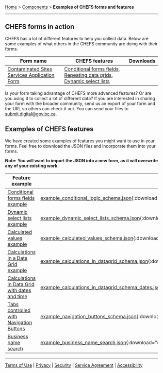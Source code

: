 [Home](index) > [Components](Components) > **Examples of CHEFS forms and features** 
***

## CHEFS forms in action

CHEFS has a lot of different features to help you collect data. Below are some examples of what others in the CHEFS community are doing with their forms.

|Form name|CHEFS features|Downloads|
|---|---|---|
|[Contaminated Sites Services Application Form](https://submit.digital.gov.bc.ca/app/form/submit?f=f003bc9e-0296-4a55-aa43-d8adaf0a022d)|[Conditional forms fields](Conditional-forms-fields), [Repeating data grids](Repeating-data-grids), [Dynamic select lists](Dynamic-Select-Lists)||

Is your form taking advantage of CHEFS more advanced features? Or are you using it to collect a lot of different data? If you are interested in sharing your form with the broader community, send us an export of your form and the URL so others can check it out. You can send your files to [submit.digital@gov.bc.ca](mailto:submit.digital@gov.bc.ca).

## Examples of CHEFS features

We have created some examples of features you might want to use in your forms. Feel free to download the JSON files and incorporate them into your forms.
 
**Note:** **You will want to import the JSON into a new form, as it will overwrite any of your existing work.**

|Feature example|Downloads|
|---|---|
|[Conditional forms fields example](https://submit.digital.gov.bc.ca/app/form/submit?f=d6325679-a77b-4458-b2a5-8c3bfbdc2d2e)|[example_conditional_logic_schema.json](examples/example_conditional_logic_schema.json){:download="example_conditional_logic_schema.json"}|
|[Dynamic select lists example](https://submit.digital.gov.bc.ca/app/form/submit?f=29700227-dbaa-478b-b4c0-e39feeba3f43)|[example_dynamic_select_lists_schema.json](examples/example_dynamic_select_lists_schema.json){:download="example_dynamic_select_lists_schema.json"}|
|[Calculated values example](https://submit.digital.gov.bc.ca/app/form/submit?f=858a4aba-7e7b-4019-80c1-78a414ee5129)|[example_calculated_values_schema.json](examples/example_calculated_values_schema.json){:download="example_calculated_values_schema.json"}|
|[Calculations in a Data Grid example](https://submit.digital.gov.bc.ca/app/form/submit?f=95f19df8-c7b2-4daf-a8a9-7738910c173b)|[example_calculations_in_datagrid_schema.json](examples/example_calculations_in_datagrid_schema.json){:download="example_calculations_in_datagrid_schema.json"}|
|[Calculations in Data Grid with dates and time](https://submit.digital.gov.bc.ca/app/form/submit?f=95f19df8-c7b2-4daf-a8a9-7738910c173b)|[example_calculations_in_datagrid_schema_dates.json](example_calculations_in_datagrid_schema_dates.json){:download="example_calculations_in_datagrid_schema_dates.json"}|
|[Tabs controlled with Navigation Buttons](https://submit.digital.gov.bc.ca/app/form/submit?f=e0aa0b29-72a9-4268-aff1-5446d0aa7b57)|[example_navigation_buttons_schema.json](examples/example_navigation_buttons_schema.json){:download="example_navigation_buttons_schema.json"}|
|[Business name search](https://submit.digital.gov.bc.ca/app/form/submit?f=3cbcc49b-6b9e-4a62-aa8e-7870659e6164)|[example_business_name_search.json](examples/example_business_name_search_schema.json){:download="example_business_name_search_schema.json"}|

***
[Terms of Use](Terms-of-Use) | [Privacy](Privacy) | [Security](Security) | [Service Agreement](Service-Agreement) | [Accessibility](Accessibility)